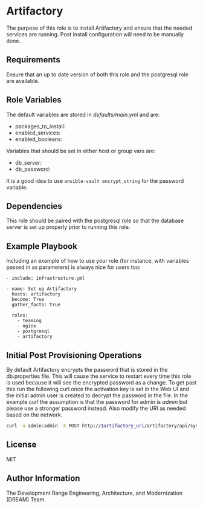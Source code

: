 Artifactory
===========

The purpose of this role is to install Artifactory and ensure that the needed services are running. Post install configuration will need to be manually done.

Requirements
------------

Ensure that an up to date version of both this role and the postgresql role are available.

Role Variables
--------------

The default variables are stored in *defaults/main.yml* and are:

* packages_to_install:
* enabled_services:
* enabled_booleans:

Variables that should be set in either host or group vars are:

* db_server:
* db_password:

It is a good idea to use `ansible-vault encrypt_string` for the password variable.

Dependencies
------------

This role should be paired with the postgresql role so that the database server is set up properly prior to running this role.

Example Playbook
----------------

Including an example of how to use your role (for instance, with variables passed in as parameters) is always nice for users too:

    - include: infrastructure.yml

    - name: Set up Artifactory
      hosts: artifactory
      become: True
      gather_facts: true

      roles:
        - teaming
        - nginx
        - postgresql
        - artifactory

Initial Post Provisioning Operations
------------------------------------

By default Artifactory encrypts the password that is stored in the db.properties file. This will cause the service to restart every time this role is used because it will see the encrypted password as a change. To get past this run the following curl once the activation key is set in the Web UI and the initial admin user is created to decrypt the password in the file. In the example curl the assumption is that the password for admin is *admin* but please use a stronger password instead. Also modify the URI as needed based on the network.

```bash
curl -u admin:admin -X POST http://$artifactory_uri/artifactory/api/system/decrypt
```

License
-------

MIT

Author Information
------------------

The Development Range Engineering, Architecture, and Modernization (DREAM) Team.
